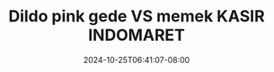 --- 
title: "Dildo pink gede VS memek KASIR INDOMARET"
description: "video bokep Dildo pink gede VS memek KASIR INDOMARET   full baru"
date: 2024-10-25T06:41:07-08:00
file_code: "9yzdewr955xy"
draft: false
cover: "z5qlxlfz17bfip42.jpg"
tags: ["Dildo", "pink", "gede", "memek", "KASIR", "INDOMARET", "bokep-indo", "bokep-viral", "bokep-ig"]
length: 152
fld_id: "1391164"
foldername: ".HijabKasir18Video"
categories: [".HijabKasir18Video"]
views: 60
---